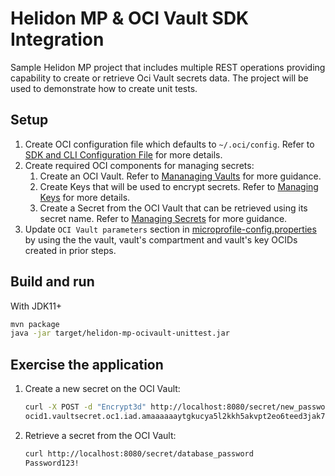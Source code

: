 # Helidon MP & OCI Vault SDK Integration

Sample Helidon MP project that includes multiple REST operations providing capability to create or retrieve Oci 
Vault secrets data. The project will be used to demonstrate how to create unit tests.

## Setup
1. Create OCI configuration file which defaults to `~/.oci/config`. Refer to [SDK and CLI Configuration File](https://docs.oracle.com/en-us/iaas/Content/API/Concepts/sdkconfig.htm) for more details.
2. Create required OCI components for managing secrets:
   1. Create an OCI Vault. Refer to [Mananaging Vaults](https://docs.oracle.com/en-us/iaas/Content/KeyManagement/Tasks/managingvaults.htm) for more guidance.
   2. Create Keys that will be used to encrypt secrets. Refer to [Managing Keys](https://docs.oracle.com/en-us/iaas/Content/KeyManagement/Tasks/managingkeys.htm) for more details.
   3. Create a Secret from the OCI Vault that can be retrieved using its secret name. Refer to [Managing Secrets](https://docs.oracle.com/en-us/iaas/Content/KeyManagement/Tasks/managingsecrets.htm) for more guidance.
3. Update `OCI Vault parameters` section in [microprofile-config.properties](src/main/resources/META-INF/microprofile-config.properties)  by using the the vault, vault's compartment and vault's key OCIDs created in prior steps.

## Build and run
With JDK11+
```bash
mvn package
java -jar target/helidon-mp-ocivault-unittest.jar
```

## Exercise the application
1. Create a new secret on the OCI Vault:
   ```bash
   curl -X POST -d "Encrypt3d" http://localhost:8080/secret/new_password
   ocid1.vaultsecret.oc1.iad.amaaaaaaytgkucya5l2kkh5akvpt2eo6teed3jak7zqrp2jqt73brcce56vq
   ```
2. Retrieve a secret from the OCI Vault:
   ```bash
   curl http://localhost:8080/secret/database_password
   Password123!
   ```
